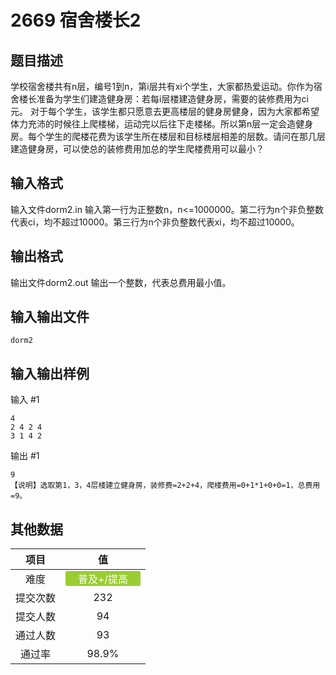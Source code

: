 # 2669 宿舍楼长2

## 题目描述

学校宿舍楼共有n层，编号1到n，第i层共有xi个学生，大家都热爱运动。你作为宿舍楼长准备为学生们建造健身房：若每i层楼建造健身房，需要的装修费用为ci元。&nbsp;对于每个学生，该学生都只愿意去更高楼层的健身房健身，因为大家都希望体力充沛的时候往上爬楼梯，运动完以后往下走楼梯。所以第n层一定会造健身房。每个学生的爬楼花费为该学生所在楼层和目标楼层相差的层数。请问在那几层建造健身房，可以使总的装修费用加总的学生爬楼费用可以最小？

## 输入格式

输入文件dorm2.in
输入第一行为正整数n，n<=1000000。第二行为n个非负整数代表ci，均不超过10000。第三行为n个非负整数代表xi，均不超过10000。

## 输出格式

输出文件dorm2.out
输出一个整数，代表总费用最小值。

## 输入输出文件

`dorm2`

## 输入输出样例

输入 #1
```
4
2 4 2 4
3 1 4 2
```
输出 #1
```
9
【说明】选取第1，3，4层楼建立健身房，装修费=2+2+4，爬楼费用=0+1*1+0+0=1，总费用=9。
```

## 其他数据

|项目|值|
|:---:|:---:|
|难度|<span style="text-align: center; display: inline-block; border-radius: 3px; color: white; width: 120px; height: 24px; background-color: yellowgreen">普及+/提高</span>|
|提交次数|$232$|
|提交人数|$94$|
|通过人数|$93$|
|通过率|$98.9\%$|

